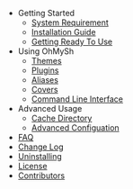 - Getting Started
  - [System Requirement](/getting-started/system)
  - [Installation Guide](/getting-started/install)
  - [Getting Ready To Use](/getting-started/ready)
- Using OhMySh
  - [Themes](/using/theme)
  - [Plugins](/using/plugin)
  - [Aliases](/using/alias)
  - [Covers](/using/cover)
  - [Command Line Interface](using/cli)
- Advanced Usage
  - [Cache Directory](/using/cache)
  - [Advanced Configuation](/using/advconfig)
- [FAQ](/other/faq.md)
- [Change Log](/other/changelog)
- [Uninstalling](/other/uninstall)
- [License](/other/license)
- [Contributors](/other/cont)
